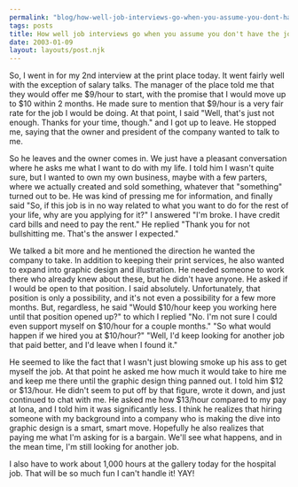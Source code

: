 ```yaml
---
permalink: "blog/how-well-job-interviews-go-when-you-assume-you-dont-have-job/"
tags: posts
title: How well job interviews go when you assume you don't have the job.
date: 2003-01-09
layout: layouts/post.njk
---
```


So, I went in for my 2nd interview at the print place today. It went fairly well with the exception of salary talks. The manager of the place told me that they would offer me $9/hour to start, with the promise that I would move up to $10 within 2 months. He made sure to mention that $9/hour is a very fair rate for the job I would be doing. At that point, I said "Well, that's just not enough. Thanks for your time, though." and I got up to leave. He stopped me, saying that the owner and president of the company wanted to talk to me. 

So he leaves and the owner comes in. We just have a pleasant conversation where he asks me what I want to do with my life. I told him I wasn't quite sure, but I wanted to own my own business, maybe with a few parters, where we actually created and sold something, whatever that "something" turned out to be. He was kind of pressing me for information, and finally said "So, if this job is in no way related to what you want to do for the rest of your life, why are you applying for it?" I answered "I'm broke. I have credit card bills and need to pay the rent." He replied "Thank you for not bullshitting me. That's the answer I expected."

We talked a bit more and he mentioned the direction he wanted the company to take. In addition to keeping their print services, he also wanted to expand into graphic design and illustration. He needed someone to work there who already knew about these, but he didn't have anyone. He asked if I would be open to that position. I said absolutely. Unfortunately, that position is only a possibility, and it's not even a possibility for a few more months. But, regardless, he said "Would $10/hour keep you working here until that position opened up?" to which I replied "No. I'm not sure I could even support myself on $10/hour for a couple months." "So what would happen if we hired you at $10/hour?" "Well, I'd keep looking for another job that paid better, and I'd leave when I found it." 

He seemed to like the fact that I wasn't just blowing smoke up his ass to get myself the job. At that point he asked me how much it would take to hire me and keep me there until the graphic design thing panned out. I told him $12 or $13/hour. He didn't seem to put off by that figure, wrote it down, and just continued to chat with me. He asked me how $13/hour compared to my pay at Iona, and I told him it was significantly less. I think he realizes that hiring someone with my background into a company who is making the dive into graphic design is a smart, smart move. Hopefully he also realizes that paying me what I'm asking for is a bargain. We'll see what happens, and in the mean time, I'm still looking for another job. 

I also have to work about 1,000 hours at the gallery today for the hospital job. That will be so much fun I can't handle it! YAY!